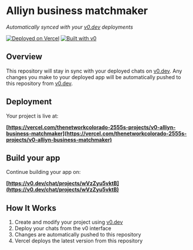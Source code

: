 # Alliyn business matchmaker

*Automatically synced with your [v0.dev](https://v0.dev) deployments*

[![Deployed on Vercel](https://img.shields.io/badge/Deployed%20on-Vercel-black?style=for-the-badge&logo=vercel)](https://vercel.com/thenetworkcolorado-2555s-projects/v0-alliyn-business-matchmaker)
[![Built with v0](https://img.shields.io/badge/Built%20with-v0.dev-black?style=for-the-badge)](https://v0.dev/chat/projects/wVzZyu5vktB)

## Overview

This repository will stay in sync with your deployed chats on [v0.dev](https://v0.dev).
Any changes you make to your deployed app will be automatically pushed to this repository from [v0.dev](https://v0.dev).

## Deployment

Your project is live at:

**[https://vercel.com/thenetworkcolorado-2555s-projects/v0-alliyn-business-matchmaker](https://vercel.com/thenetworkcolorado-2555s-projects/v0-alliyn-business-matchmaker)**

## Build your app

Continue building your app on:

**[https://v0.dev/chat/projects/wVzZyu5vktB](https://v0.dev/chat/projects/wVzZyu5vktB)**

## How It Works

1. Create and modify your project using [v0.dev](https://v0.dev)
2. Deploy your chats from the v0 interface
3. Changes are automatically pushed to this repository
4. Vercel deploys the latest version from this repository
